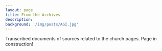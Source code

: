 ```yaml
---
layout: page
title: From the Archives
description:
background: '/img/posts/AGI.jpg'
---
```

Transcribed documents of sources related to the church pages.
Page in construction!
